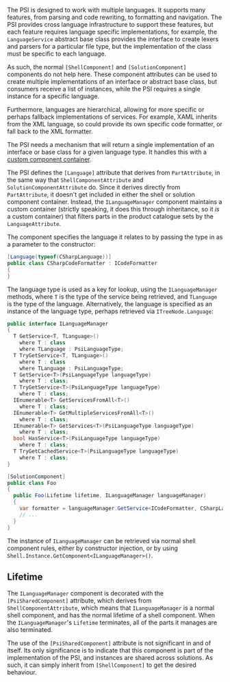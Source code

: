 [//]: # (title: Per-language Components)

The PSI is designed to work with multiple languages. It supports many features, from parsing and code rewriting, to formatting and navigation. The PSI provides cross language infrastructure to support these features, but each feature requires language specific implementations, for example, the `LanguageService` abstract base class provides the interface to create lexers and parsers for a particular file type, but the implementation of the class must be specific to each language.

As such, the normal `[ShellComponent]` and `[SolutionComponent]` components do not help here. These component attributes can be used to create multiple implementations of an interface or abstract base class, but consumers receive a list of instances, while the PSI requires a single instance for a specific language.

Furthermore, languages are hierarchical, allowing for more specific or perhaps fallback implementations of services. For example, XAML inherits from the XML language, so could provide its own specific code formatter, or fall back to the XML formatter.

The PSI needs a mechanism that will return a single implementation of an interface or base class for a given language type. It handles this with a [custom component container](ContainersPartsCatalogues.md).

The PSI defines the `[Language]` attribute that derives from `PartAttribute`, in the same way that `ShellComponentAttribute` and `SolutionComponentAttribute` do. Since it derives directly from `PartAttribute`, it doesn't get included in either the shell or solution component container. Instead, the `ILanguageManager` component maintains a custom container (strictly speaking, it does this through inheritance, so it *is* a custom container) that filters parts in the product catalogue sets by the `LanguageAttribute`.

The component specifies the language it relates to by passing the type in as a parameter to the constructor:

```csharp
[Language(typeof(CSharpLanguage))]
public class CSharpCodeFormatter : ICodeFormatter
{
}
```

The language type is used as a key for lookup, using the `ILanguageManager` methods, where `T` is the type of the service being retrieved, and `TLanguage` is the type of the language. Alternatively, the language is specified as an instance of the language type, perhaps retrieved via `ITreeNode.Language`:

```csharp
public interface ILanguageManager
{
  T GetService<T, TLanguage>()
    where T : class
    where TLanguage : PsiLanguageType;
  T TryGetService<T, TLanguage>()
    where T : class
    where TLanguage : PsiLanguageType;
  T GetService<T>(PsiLanguageType languageType)
    where T : class;
  T TryGetService<T>(PsiLanguageType languageType)
    where T : class;
  IEnumerable<T> GetServicesFromAll<T>()
    where T : class;
  IEnumerable<T> GetMultipleServicesFromAll<T>()
    where T : class;
  IEnumerable<T> GetServices<T>(PsiLanguageType languageType)
    where T : class;
  bool HasService<T>(PsiLanguageType languageType)
    where T : class;
  T TryGetCachedService<T>(PsiLanguageType languageType)
    where T : class;
}

[SolutionComponent]
public class Foo
{
  public Foo(Lifetime lifetime, ILanguageManager languageManager)
  {
    var formatter = languageManager.GetService<ICodeFormatter, CSharpLanguage>();
    // ...
  }
}
```

The instance of `ILanguageManager` can be retrieved via normal shell component rules, either by constructor injection, or by using `Shell.Instance.GetComponent<ILanguageManager>()`.

## Lifetime

The `ILanguageManager` component is decorated with the `[PsiSharedComponent]` attribute, which derives from `ShellComponentAttribute`, which means that `ILanguageManager` is a normal shell component, and has the normal lifetime of a shell component. When the `ILanguageManager`'s `Lifetime` terminates, all of the parts it manages are also terminated.

The use of the `[PsiSharedComponent]` attribute is not significant in and of itself. Its only significance is to indicate that this component is part of the implementation of the PSI, and instances are shared across solutions. As such, it can simply inherit from `[ShellComponent]` to get the desired behaviour.